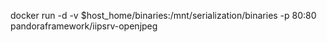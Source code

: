 docker run -d -v $host_home/binaries:/mnt/serialization/binaries -p 80:80 pandoraframework/iipsrv-openjpeg

